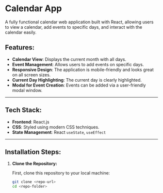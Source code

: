 # Calendar App

A fully functional calendar web application built with React, allowing users to view a calendar, add events to specific days, and interact with the calendar easily.

## **Features:**

- **Calendar View**: Displays the current month with all days.
- **Event Management**: Allows users to add events on specific days.
- **Responsive Design**: The application is mobile-friendly and looks great on all screen sizes.
- **Current Day Highlighting**: The current day is clearly highlighted.
- **Modal for Event Creation**: Events can be added via a user-friendly modal window.

---

## **Tech Stack:**

- **Frontend**: React.js
- **CSS**: Styled using modern CSS techniques.
- **State Management**: React `useState`, `useEffect`

---

## **Installation Steps:**

1. **Clone the Repository:**

   First, clone this repository to your local machine:

   ```bash
   git clone <repo-url>
   cd <repo-folder>
